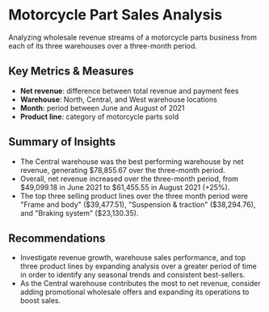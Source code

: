 # Motorcycle Part Sales Analysis
Analyzing wholesale revenue streams of a motorcycle parts business from each of its three warehouses over a three-month period.

## Key Metrics & Measures
* **Net revenue**: difference between total revenue and payment fees
* **Warehouse**: North, Central, and West warehouse locations
* **Month**: period between June and August of 2021
* **Product line**: category of motorcycle parts sold

## Summary of Insights
* The Central warehouse was the best performing warehouse by net revenue, generating $78,855.67 over the three-month period.
* Overall, net revenue increased over the three-month period, from $49,099.18 in June 2021 to $61,455.55 in August 2021 (+25%).
* The top three selling product lines over the three month period were "Frame and body" ($39,477.51), "Suspension & traction" ($38,294.76), and "Braking system" ($23,130.35).

## Recommendations
* Investigate revenue growth, warehouse sales performance, and top three product lines by expanding analysis over a greater period of time in order to identify any seasonal trends and consistent best-sellers.
* As the Central warehouse contributes the most to net revenue, consider adding promotional wholesale offers and expanding its operations to boost sales.
